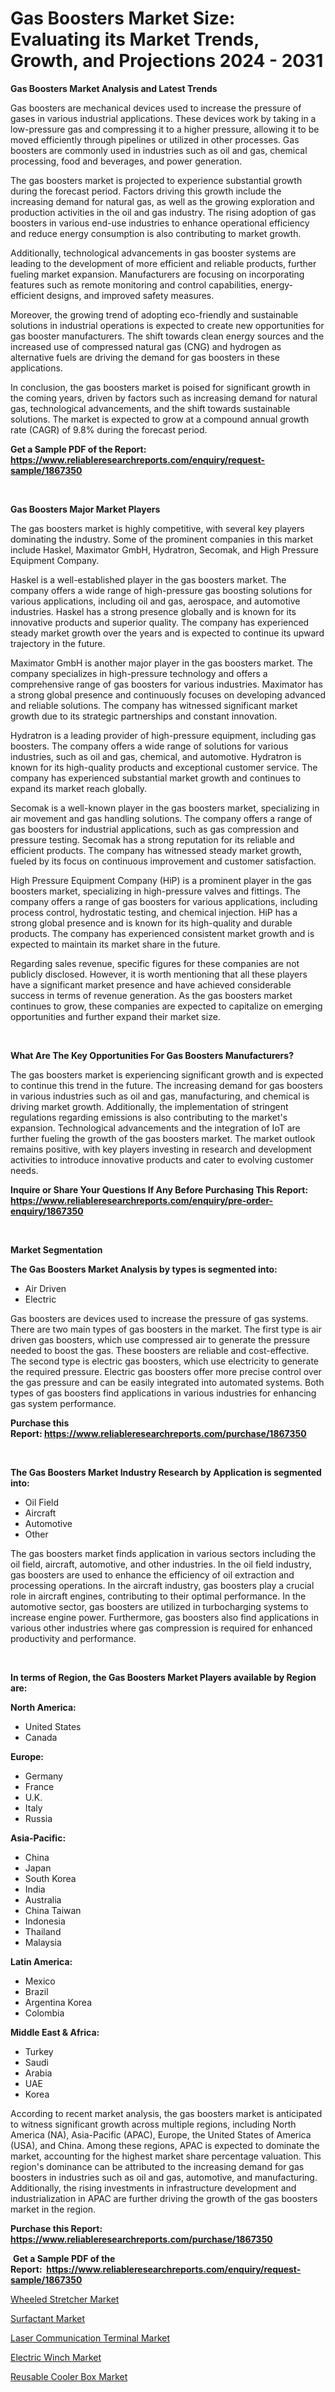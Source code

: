 <p><h1>Gas Boosters Market Size: Evaluating its Market Trends, Growth, and Projections 2024 - 2031</h1></p><p><strong>Gas Boosters Market Analysis and Latest Trends</strong></p>
<p><p>Gas boosters are mechanical devices used to increase the pressure of gases in various industrial applications. These devices work by taking in a low-pressure gas and compressing it to a higher pressure, allowing it to be moved efficiently through pipelines or utilized in other processes. Gas boosters are commonly used in industries such as oil and gas, chemical processing, food and beverages, and power generation.</p><p>The gas boosters market is projected to experience substantial growth during the forecast period. Factors driving this growth include the increasing demand for natural gas, as well as the growing exploration and production activities in the oil and gas industry. The rising adoption of gas boosters in various end-use industries to enhance operational efficiency and reduce energy consumption is also contributing to market growth.</p><p>Additionally, technological advancements in gas booster systems are leading to the development of more efficient and reliable products, further fueling market expansion. Manufacturers are focusing on incorporating features such as remote monitoring and control capabilities, energy-efficient designs, and improved safety measures.</p><p>Moreover, the growing trend of adopting eco-friendly and sustainable solutions in industrial operations is expected to create new opportunities for gas booster manufacturers. The shift towards clean energy sources and the increased use of compressed natural gas (CNG) and hydrogen as alternative fuels are driving the demand for gas boosters in these applications.</p><p>In conclusion, the gas boosters market is poised for significant growth in the coming years, driven by factors such as increasing demand for natural gas, technological advancements, and the shift towards sustainable solutions. The market is expected to grow at a compound annual growth rate (CAGR) of 9.8% during the forecast period.</p></p>
<p><strong>Get a Sample PDF of the Report:&nbsp; <a href="https://www.reliableresearchreports.com/enquiry/request-sample/1867350">https://www.reliableresearchreports.com/enquiry/request-sample/1867350</a></strong></p>
<p>&nbsp;</p>
<p><strong>Gas Boosters Major Market Players</strong></p>
<p><p>The gas boosters market is highly competitive, with several key players dominating the industry. Some of the prominent companies in this market include Haskel, Maximator GmbH, Hydratron, Secomak, and High Pressure Equipment Company.</p><p>Haskel is a well-established player in the gas boosters market. The company offers a wide range of high-pressure gas boosting solutions for various applications, including oil and gas, aerospace, and automotive industries. Haskel has a strong presence globally and is known for its innovative products and superior quality. The company has experienced steady market growth over the years and is expected to continue its upward trajectory in the future.</p><p>Maximator GmbH is another major player in the gas boosters market. The company specializes in high-pressure technology and offers a comprehensive range of gas boosters for various industries. Maximator has a strong global presence and continuously focuses on developing advanced and reliable solutions. The company has witnessed significant market growth due to its strategic partnerships and constant innovation.</p><p>Hydratron is a leading provider of high-pressure equipment, including gas boosters. The company offers a wide range of solutions for various industries, such as oil and gas, chemical, and automotive. Hydratron is known for its high-quality products and exceptional customer service. The company has experienced substantial market growth and continues to expand its market reach globally.</p><p>Secomak is a well-known player in the gas boosters market, specializing in air movement and gas handling solutions. The company offers a range of gas boosters for industrial applications, such as gas compression and pressure testing. Secomak has a strong reputation for its reliable and efficient products. The company has witnessed steady market growth, fueled by its focus on continuous improvement and customer satisfaction.</p><p>High Pressure Equipment Company (HiP) is a prominent player in the gas boosters market, specializing in high-pressure valves and fittings. The company offers a range of gas boosters for various applications, including process control, hydrostatic testing, and chemical injection. HiP has a strong global presence and is known for its high-quality and durable products. The company has experienced consistent market growth and is expected to maintain its market share in the future.</p><p>Regarding sales revenue, specific figures for these companies are not publicly disclosed. However, it is worth mentioning that all these players have a significant market presence and have achieved considerable success in terms of revenue generation. As the gas boosters market continues to grow, these companies are expected to capitalize on emerging opportunities and further expand their market size.</p></p>
<p>&nbsp;</p>
<p><strong>What Are The Key Opportunities For Gas Boosters Manufacturers?</strong></p>
<p><p>The gas boosters market is experiencing significant growth and is expected to continue this trend in the future. The increasing demand for gas boosters in various industries such as oil and gas, manufacturing, and chemical is driving market growth. Additionally, the implementation of stringent regulations regarding emissions is also contributing to the market's expansion. Technological advancements and the integration of IoT are further fueling the growth of the gas boosters market. The market outlook remains positive, with key players investing in research and development activities to introduce innovative products and cater to evolving customer needs.</p></p>
<p><strong>Inquire or Share Your Questions If Any Before Purchasing This Report: <a href="https://www.reliableresearchreports.com/enquiry/pre-order-enquiry/1867350">https://www.reliableresearchreports.com/enquiry/pre-order-enquiry/1867350</a></strong></p>
<p>&nbsp;</p>
<p><strong>Market Segmentation</strong></p>
<p><strong>The Gas Boosters Market Analysis by types is segmented into:</strong></p>
<p><ul><li>Air Driven</li><li>Electric</li></ul></p>
<p><p>Gas boosters are devices used to increase the pressure of gas systems. There are two main types of gas boosters in the market. The first type is air driven gas boosters, which use compressed air to generate the pressure needed to boost the gas. These boosters are reliable and cost-effective. The second type is electric gas boosters, which use electricity to generate the required pressure. Electric gas boosters offer more precise control over the gas pressure and can be easily integrated into automated systems. Both types of gas boosters find applications in various industries for enhancing gas system performance.</p></p>
<p><strong>Purchase this Report:&nbsp;<a href="https://www.reliableresearchreports.com/purchase/1867350">https://www.reliableresearchreports.com/purchase/1867350</a></strong></p>
<p>&nbsp;</p>
<p><strong>The Gas Boosters Market Industry Research by Application is segmented into:</strong></p>
<p><ul><li>Oil Field</li><li>Aircraft</li><li>Automotive</li><li>Other</li></ul></p>
<p><p>The gas boosters market finds application in various sectors including the oil field, aircraft, automotive, and other industries. In the oil field industry, gas boosters are used to enhance the efficiency of oil extraction and processing operations. In the aircraft industry, gas boosters play a crucial role in aircraft engines, contributing to their optimal performance. In the automotive sector, gas boosters are utilized in turbocharging systems to increase engine power. Furthermore, gas boosters also find applications in various other industries where gas compression is required for enhanced productivity and performance.</p></p>
<p>&nbsp;</p>
<p><strong>In terms of Region, the Gas Boosters Market Players available by Region are:</strong></p>
<p>
    <p> <strong> North America: </strong>
        <ul>
            <li>United States</li>
            <li>Canada</li>
        </ul>
        </p> 
    <p> <strong> Europe: </strong>
        <ul>
            <li>Germany</li>
            <li>France</li>
            <li>U.K.</li>
            <li>Italy</li>
            <li>Russia</li>
        </ul>
        </p> 
    <p> <strong> Asia-Pacific: </strong>
        <ul>
            <li>China</li>
            <li>Japan</li>
            <li>South Korea</li>
            <li>India</li>
            <li>Australia</li>
            <li>China Taiwan</li>
            <li>Indonesia</li>
            <li>Thailand</li>
            <li>Malaysia</li>
        </ul>
        </p> 
    <p> <strong> Latin America: </strong>
        <ul>
            <li>Mexico</li>
            <li>Brazil</li>
            <li>Argentina Korea</li>
            <li>Colombia</li>
        </ul>
        </p> 
    <p> <strong> Middle East & Africa: </strong>
        <ul>
            <li>Turkey</li>
            <li>Saudi</li>
            <li>Arabia</li>
            <li>UAE</li>
            <li>Korea</li>
        </ul>
    </p>
    </p>
<p><p>According to recent market analysis, the gas boosters market is anticipated to witness significant growth across multiple regions, including North America (NA), Asia-Pacific (APAC), Europe, the United States of America (USA), and China. Among these regions, APAC is expected to dominate the market, accounting for the highest market share percentage valuation. This region's dominance can be attributed to the increasing demand for gas boosters in industries such as oil and gas, automotive, and manufacturing. Additionally, the rising investments in infrastructure development and industrialization in APAC are further driving the growth of the gas boosters market in the region.</p></p>
<p><strong>Purchase this Report: <a href="https://www.reliableresearchreports.com/purchase/1867350">https://www.reliableresearchreports.com/purchase/1867350</a></strong></p>
<p>&nbsp;<strong>Get a Sample PDF of the Report:&nbsp;&nbsp;<a href="https://www.reliableresearchreports.com/enquiry/request-sample/1867350">https://www.reliableresearchreports.com/enquiry/request-sample/1867350</a></strong></p>
<p><strong></strong></p>
<p><p><a href="https://medium.com/@jhonwin654/wheeled-stretcher-market-the-key-to-successful-business-strategy-forecast-till-2030-4ecf52ed1437">Wheeled Stretcher Market</a></p><p><a href="https://medium.com/@jhonwin654/surfactant-market-insights-into-market-cagr-market-trends-and-growth-strategies-331b4b77e32d">Surfactant Market</a></p><p><a href="https://medium.com/@jhonwin654/laser-communication-terminal-market-size-cagr-trends-2024-2030-fd5516b1aaba">Laser Communication Terminal Market</a></p><p><a href="https://medium.com/@jhonwin654/analyzing-electric-winch-market-global-industry-perspective-and-forecast-2023-to-2030-d64bab698fbe">Electric Winch Market</a></p><p><a href="https://medium.com/@jhonwin654/reusable-cooler-box-market-size-and-market-trends-complete-industry-overview-2023-to-2030-df6d5e3b81d9">Reusable Cooler Box Market</a></p></p>